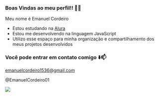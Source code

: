 ### Boas Vindas ao meu perfil!! 🗿🍷

Meu nome é Emanuel Cordeiro

- Estou estudando na [Alura](https://www.alura.com.br)
- Estou me desenvolvendo na linguagem JavaScript
- Utilizo esse espaço para minha organização e compartilhamento dos meus projetos desenvolvidos

### Você pode entrar em contato comigo ⬇️📫

emanuelcordeiro1536@gmail.com

@EmanuelCordeiro01

![](https://media1.tenor.com/m/0mYIKXmzR7wAAAAC/war.gif)
